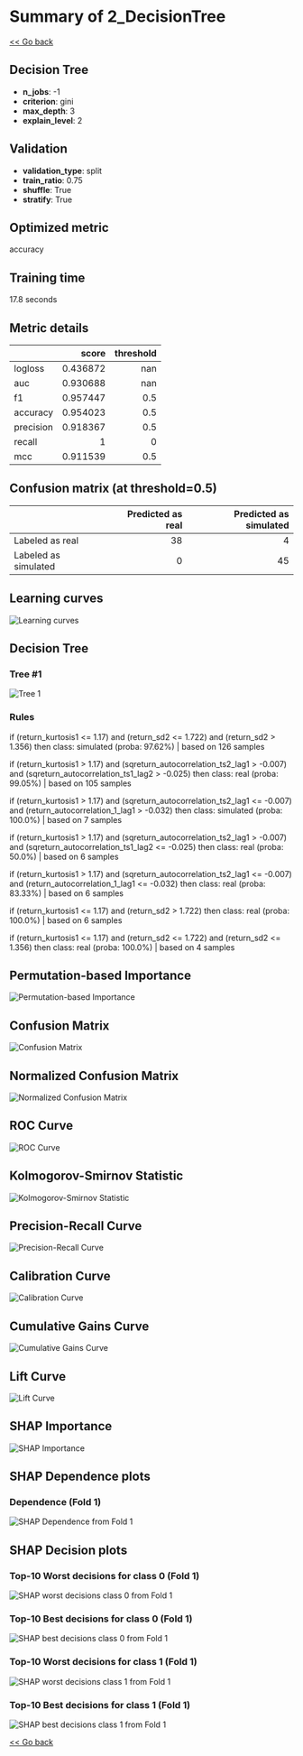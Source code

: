 # Summary of 2_DecisionTree

[<< Go back](../README.md)


## Decision Tree
- **n_jobs**: -1
- **criterion**: gini
- **max_depth**: 3
- **explain_level**: 2

## Validation
 - **validation_type**: split
 - **train_ratio**: 0.75
 - **shuffle**: True
 - **stratify**: True

## Optimized metric
accuracy

## Training time

17.8 seconds

## Metric details
|           |    score |   threshold |
|:----------|---------:|------------:|
| logloss   | 0.436872 |       nan   |
| auc       | 0.930688 |       nan   |
| f1        | 0.957447 |         0.5 |
| accuracy  | 0.954023 |         0.5 |
| precision | 0.918367 |         0.5 |
| recall    | 1        |         0   |
| mcc       | 0.911539 |         0.5 |


## Confusion matrix (at threshold=0.5)
|                      |   Predicted as real |   Predicted as simulated |
|:---------------------|--------------------:|-------------------------:|
| Labeled as real      |                  38 |                        4 |
| Labeled as simulated |                   0 |                       45 |

## Learning curves
![Learning curves](learning_curves.png)

## Decision Tree 

### Tree #1
![Tree 1](learner_fold_0_tree.svg)

### Rules

if (return_kurtosis1 <= 1.17) and (return_sd2 <= 1.722) and (return_sd2 > 1.356) then class: simulated (proba: 97.62%) | based on 126 samples

if (return_kurtosis1 > 1.17) and (sqreturn_autocorrelation_ts2_lag1 > -0.007) and (sqreturn_autocorrelation_ts1_lag2 > -0.025) then class: real (proba: 99.05%) | based on 105 samples

if (return_kurtosis1 > 1.17) and (sqreturn_autocorrelation_ts2_lag1 <= -0.007) and (return_autocorrelation_1_lag1 > -0.032) then class: simulated (proba: 100.0%) | based on 7 samples

if (return_kurtosis1 > 1.17) and (sqreturn_autocorrelation_ts2_lag1 > -0.007) and (sqreturn_autocorrelation_ts1_lag2 <= -0.025) then class: real (proba: 50.0%) | based on 6 samples

if (return_kurtosis1 > 1.17) and (sqreturn_autocorrelation_ts2_lag1 <= -0.007) and (return_autocorrelation_1_lag1 <= -0.032) then class: real (proba: 83.33%) | based on 6 samples

if (return_kurtosis1 <= 1.17) and (return_sd2 > 1.722) then class: real (proba: 100.0%) | based on 6 samples

if (return_kurtosis1 <= 1.17) and (return_sd2 <= 1.722) and (return_sd2 <= 1.356) then class: real (proba: 100.0%) | based on 4 samples





## Permutation-based Importance
![Permutation-based Importance](permutation_importance.png)
## Confusion Matrix

![Confusion Matrix](confusion_matrix.png)


## Normalized Confusion Matrix

![Normalized Confusion Matrix](confusion_matrix_normalized.png)


## ROC Curve

![ROC Curve](roc_curve.png)


## Kolmogorov-Smirnov Statistic

![Kolmogorov-Smirnov Statistic](ks_statistic.png)


## Precision-Recall Curve

![Precision-Recall Curve](precision_recall_curve.png)


## Calibration Curve

![Calibration Curve](calibration_curve_curve.png)


## Cumulative Gains Curve

![Cumulative Gains Curve](cumulative_gains_curve.png)


## Lift Curve

![Lift Curve](lift_curve.png)



## SHAP Importance
![SHAP Importance](shap_importance.png)

## SHAP Dependence plots

### Dependence (Fold 1)
![SHAP Dependence from Fold 1](learner_fold_0_shap_dependence.png)

## SHAP Decision plots

### Top-10 Worst decisions for class 0 (Fold 1)
![SHAP worst decisions class 0 from Fold 1](learner_fold_0_shap_class_0_worst_decisions.png)
### Top-10 Best decisions for class 0 (Fold 1)
![SHAP best decisions class 0 from Fold 1](learner_fold_0_shap_class_0_best_decisions.png)
### Top-10 Worst decisions for class 1 (Fold 1)
![SHAP worst decisions class 1 from Fold 1](learner_fold_0_shap_class_1_worst_decisions.png)
### Top-10 Best decisions for class 1 (Fold 1)
![SHAP best decisions class 1 from Fold 1](learner_fold_0_shap_class_1_best_decisions.png)

[<< Go back](../README.md)
